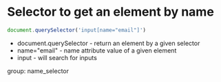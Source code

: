 # Selector to get an element by name

```javascript
document.querySelector('input[name="email"]')
```

- document.querySelector - return an element by a given selector
- name="email" - name attribute value of a given element
- input - will search for inputs

group: name_selector
